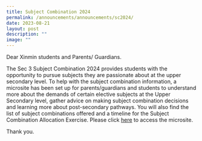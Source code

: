 ```yaml
---
title: Subject Combination 2024
permalink: /announcements/announcements/sc2024/
date: 2023-08-21
layout: post
description: ""
image: ""
---
```

Dear Xinmin students and Parents/ Guardians.

The Sec 3 Subject Combination 2024 provides students with the opportunity to pursue subjects they are passionate about at the upper secondary level. To help with the subject combination information, a microsite has been set up for parents/guardians and students to understand more about the demands of certain elective subjects at the Upper Secondary level, gather advice on making subject combination decisions and learning more about post-secondary pathways. You will also find the list of subject combinations offered and a timeline for the Subject Combination Allocation Exercise. Please click [here](https://sites.google.com/view/sec-2-subject-combination/home?authuser=0) to access the microsite.

Thank you.